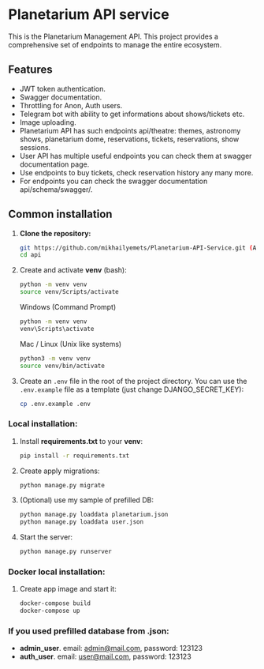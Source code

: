 # Planetarium API service
This is the Planetarium Management API. This project provides a comprehensive set of endpoints to manage the entire ecosystem.
 
## Features
- JWT token authentication.
- Swagger documentation.
- Throttling for Anon, Auth users.
- Telegram bot with ability to get informations about shows/tickets etc.
- Image uploading.
- Planetarium API has such endpoints api/theatre: themes, astronomy shows, planetarium dome, reservations, tickets, reservations, show sessions.
- User API has multiple useful endpoints you can check them at swagger documentation page.
- Use endpoints to buy tickets, check reservation history any many more.
- For endpoints you can check the swagger documentation api/schema/swagger/.
 
 
## Common installation
 
1. **Clone the repository:**
 
   ```sh
   git https://github.com/mikhailyemets/Planetarium-API-Service.git (After develop branch merged with main)
   cd api
   ```
 
2. Create and activate **venv** (bash):
   ```sh
   python -m venv venv
   source venv/Scripts/activate
   ```
   Windows (Command Prompt)
   ```sh
   python -m venv venv
   venv\Scripts\activate
   ```
   Mac / Linux (Unix like systems)
   ```sh
   python3 -m venv venv
   source venv/bin/activate
   ```
 
3. Create an `.env` file in the root of the project directory. You can use the `.env.example` file as a template (just change DJANGO_SECRET_KEY):
    ```sh
    cp .env.example .env
    ```
 
### Local installation:
1. Install **requirements.txt** to your **venv**:
   ```sh
   pip install -r requirements.txt
   ```
 
2. Create apply migrations:
   ```sh
   python manage.py migrate
   ```
 
3. (Optional) use my sample of prefilled DB:
   ```sh
   python manage.py loaddata planetarium.json
   python manage.py loaddata user.json
   ```
 
4. Start the server:
   ```sh
   python manage.py runserver
   ```
 
### Docker local installation:
1. Create app image and start it:
   ```sh
   docker-compose build
   docker-compose up
   ```
 
### If you used prefilled database from .json:
   - **admin_user**. email: admin@mail.com, password: 123123
   - **auth_user**. email: user@mail.com, password: 123123
